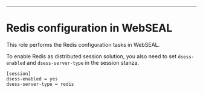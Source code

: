 ---
# Redis configuration in WebSEAL

This role performs the Redis configuration tasks in WebSEAL.

To enable Redis as distributed session solution, you also need to set `dsess-enabled` and `dsess-server-type` in the session stanza.
  

    [session] 
    dsess-enabled = yes
    dsess-server-type = redis